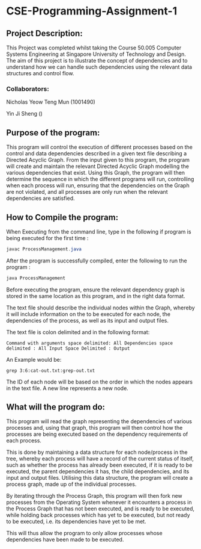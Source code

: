 # CSE-Programming-Assignment-1

## Project Description:
This Project was completed whilst taking the Course 50.005 Computer Systems Engineering at Singapore
University of Technology and Design. The aim of this project is to illustrate the concept of
dependencies and to understand how we can handle such dependencies using the relevant 
data structures and control flow.

### Collaborators:
Nicholas Yeow Teng Mun (1001490)

Yin Ji Sheng ()

## Purpose of the program:
This program will control the execution of different processes based on the control and data 
dependencies described in a given text file describing a Directed Acyclic Graph. From the input 
given to this program, the program will create and maintain the relevant Directed Acyclic Graph 
modelling the various dependencies that exist. Using this Graph, the program will then determine
the sequence in which the different programs will run, controlling when each process will run,
ensuring that the dependencies on the Graph are not violated, and all processes are only run when
the relevant dependencies are satisfied. 

## How to Compile the program:
When Executing from the command line, type in the following if program is being executed for the first time :
```java
javac ProcessManagement.java
```

After the program is successfully compiled, enter the following to run the program :
```java
java ProcessManagement
```

Before executing the program, ensure the relevant dependency graph is stored in the same location as this program,
and in the right data format.

The text file should describe the individual nodes within the Graph, whereby it will include information
on the to be executed for each node, the dependencies of the process, as well as its input and output
files.

The text file is colon delimited and in the following format:
```
Command with arguments space delimited: All Dependencies space delimited : All Input Space Delimited : Output 
```
An Example would be:
```
grep 3:6:cat-out.txt:grep-out.txt
```
The ID of each node will be based on the order in which the nodes appears in the text file. A new line
represents a new node.

## What will the program do:

This program will read the graph representing the dependencies of various processes and, using that graph,
this program will then control how the processes are being executed based on the dependency requirements of 
each process. 

This is done by maintaining a data structure for each node/process in the tree, whereby each process will have
a record of the current status of itself, such as whether the process has already been executed, if it is 
ready to be executed, the parent dependencies it has, the child dependencies, and its input and output files. 
Utilising this data structure, the program will create a process graph, made up of the individual processes.

By iterating through the Process Graph, this program will then fork new processes from the Operating System 
whenever it encounters a process in the Process Graph that has not been executed, and is ready to be executed,
while holding back processes which has yet to be executed, but not ready to be executed, i.e. its dependencies
have yet to be met.

This will thus allow the program to only allow processes whose dependencies have been made to be executed.
